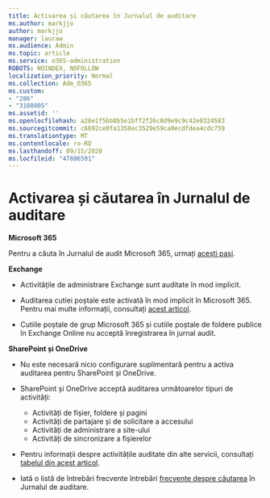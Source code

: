 ```yaml
---
title: Activarea și căutarea în Jurnalul de auditare
ms.author: markjjo
author: markjjo
manager: lauraw
ms.audience: Admin
ms.topic: article
ms.service: o365-administration
ROBOTS: NOINDEX, NOFOLLOW
localization_priority: Normal
ms.collection: Adm_O365
ms.custom:
- "286"
- "3100005"
ms.assetid: ''
ms.openlocfilehash: a28e1f5bb8b5e1bff2f26c0d9e9c9c42e8324583
ms.sourcegitcommit: c6692ce0fa1358ec3529e59ca0ecdfdea4cdc759
ms.translationtype: MT
ms.contentlocale: ro-RO
ms.lasthandoff: 09/15/2020
ms.locfileid: "47806591"
---
```

# <a name="enable-and-search-the-audit-log"></a>Activarea și căutarea în Jurnalul de auditare

**Microsoft 365**

Pentru a căuta în Jurnalul de audit Microsoft 365, urmați [acești pași](https://docs.microsoft.com/microsoft-365/compliance/search-the-audit-log-in-security-and-compliance#search-the-audit-log).

**Exchange**

- Activitățile de administrare Exchange sunt auditate în mod implicit.

- Auditarea cutiei poștale este activată în mod implicit în Microsoft 365. Pentru mai multe informații, consultați  [acest articol](https://docs.microsoft.com/microsoft-365/compliance/enable-mailbox-auditing).

- Cutiile poștale de grup Microsoft 365 și cutiile poștale de foldere publice în Exchange Online nu acceptă înregistrarea în jurnal audit.

**SharePoint și OneDrive**

- Nu este necesară nicio configurare suplimentară pentru a activa auditarea pentru SharePoint și OneDrive.

- SharePoint și OneDrive acceptă auditarea următoarelor tipuri de activități:

    - Activități de fișier, foldere și pagini
    - Activități de partajare și de solicitare a accesului
    - Activități de administrare a site-ului
    - Activități de sincronizare a fișierelor

- Pentru informații despre activitățile auditate din alte servicii, consultați  [tabelul din acest articol](https://docs.microsoft.com/microsoft-365/compliance/search-the-audit-log-in-security-and-compliance#audited-activities).

- Iată o listă de întrebări frecvente întrebări [frecvente despre căutarea](https://docs.microsoft.com/microsoft-365/compliance/search-the-audit-log-in-security-and-compliance#frequently-asked-questions) în Jurnalul de auditare.